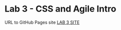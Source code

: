 # Lab 3 - CSS and Agile Intro
URL to GitHub Pages site [LAB 3 SITE](https://aaronchiuwei.github.io/sp25-cse110-lab3/)